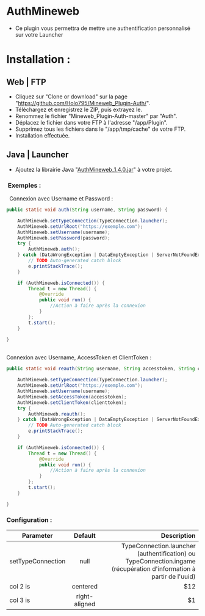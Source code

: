 # AuthMineweb
- Ce plugin vous permettra de mettre une authentification personnalisé
sur votre Launcher

<h1>Installation :  
  
  
## Web | FTP
- Cliquez sur "Clone or download" sur la page "https://github.com/Holo795/Mineweb_Plugin-Auth/".
- Téléchargez et enregistrez le ZIP, puis extrayez le.
- Renommez le fichier "Mineweb_Plugin-Auth-master" par "Auth".
- Déplacez le fichier dans votre FTP à l'adresse "/app/Plugin".
- Supprimez tous les fichiers dans le "/app/tmp/cache" de votre FTP.
- Installation effectuée. 
##  
  
## Java | Launcher
- Ajoutez la librairie Java "[AuthMineweb_1.4.0.jar](https://github.com/Holo795/Mineweb_Plugin-Auth/raw/master/Documentation/AuthMineweb_1.4.0.jar)" à votre projet.

###  Exemples :
 
Connexion avec Username et Password :
```java
public static void auth(String username, String password) {

	AuthMineweb.setTypeConnection(TypeConnection.launcher);
	AuthMineweb.setUrlRoot("https://exemple.com");
	AuthMineweb.setUsername(username);
	AuthMineweb.setPassword(password);
	try {
		AuthMineweb.auth();
	} catch (DataWrongException | DataEmptyException | ServerNotFoundException | IOException e) {
		// TODO Auto-generated catch block
		e.printStackTrace();
	}

	if (AuthMineweb.isConnected()) {
		Thread t = new Thread() {
			@Override
			public void run() {
				//Action à faire après la connexion
			}
		};
		t.start();
	}

}
```
   
Connexion avec Username, AccessToken et ClientToken :
```java
public static void reauth(String username, String accesstoken, String clienttoken) {

	AuthMineweb.setTypeConnection(TypeConnection.launcher);
	AuthMineweb.setUrlRoot("https://exemple.com");
	AuthMineweb.setUsername(username);
	AuthMineweb.setAccessToken(accesstoken);
	AuthMineweb.setClientToken(clienttoken);
	try {
		AuthMineweb.reauth();
	} catch (DataWrongException | DataEmptyException | ServerNotFoundException | IOException e) {
		// TODO Auto-generated catch block
		e.printStackTrace();
	}

	if (AuthMineweb.isConnected()) {
		Thread t = new Thread() {
			@Override
			public void run() {
				//Action à faire après la connexion
			}
		};
		t.start();
	}

}
```
### Configuration :
| Parameter         |      Default  |  Description |
|-------------------|:-------------:|------------------------------------------------------------------------------------------------------------:|
| setTypeConnection |  null | TypeConnection.launcher (authentification) ou TypeConnection.ingame (récupération d'information à partir de l'uuid) |
| col 2 is          |    centered   |   $12 |
| col 3 is          | right-aligned |    $1 |
##
